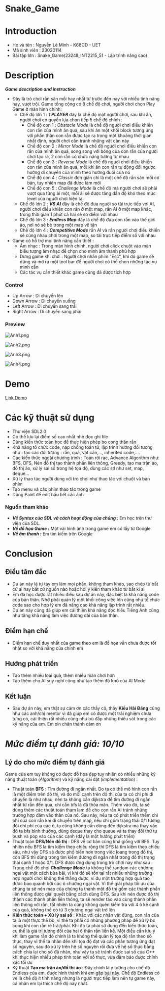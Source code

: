 # Snake_Game

# Introduction
+ Họ và tên : Nguyễn Lê Minh - K68CD - UET
+ Mã sinh viên : 23020114
+ Bài tập lớn : Snake_Game(2324II_INT2215_51 - Lập trình nâng cao)

# Description
***Game description and instruction***

+ Đây là trò chơi rắn săn mồi hay nhất từ trước đến nay với nhiều tính năng hay, vượt trội. Game tổng cộng có 8 chế độ chơi, người chơi chọn Play Game ở màn hình chính: 
   + Chế độ lớn 1 : ***1 PLAYER*** đây là chế độ một người chơi, sau khi ấn, người chơi có quyền lựa chọn tiếp 5 chế độ chính : 
      + Chế độ con 1 :  *Obstacle Mode* là chế độ người chơi điều khiển con rắn của mình ăn quả, sau khi ăn một khối block tương ứng với phần thân con rắn được tạo ra trong một khoảng thời gian nhất định, người chơi cần tránh những vật cản này
      + Chế độ con 2 : *Mirror Mode* là chế độ người chơi điều khiển con rắn của mình ăn quả, song song với bóng của con rắn của người chơi tạo ra, 2 con rắn có chức năng tương tự nhau
      + Chế độ con 3 : *Reverse Mode* là chế độ người chơi điều khiển con rắn của mình ăn quả, mỗi khi ăn con rắn tự động đổi ngược hướng di chuyển của mình theo hướng đuôi của nó
      + Chế độ con 4 : *Classic* đơn giản chỉ là một chế độ rắn săn mồi cơ bản, tuy nhiên map đã được làm mới
      + Chế độ con 5 : *Challenge Mode* là chế độ mà người chơi sẽ phải vượt qua từng ải một, mỗi ải sẽ được tăng dần độ khó theo mức level của người chơi hiện tại
   + Chế độ lớn 2 : ***VS AI*** đây là chế độ đưa người so tài trực tiếp với AI, người chơi điều khiển con rắn ở một map, rắn AI ở một map khác, trong thời gian 1 phút cả hai sẽ so điểm với nhau
   + Chế độ lớn 3 : ***Endless Map*** đây là chế độ đưa con rắn vào thế giới ảo, nơi nó sẽ bò trong một map vô tận
   + Chế độ lớn 4 : ***Competitive Mode*** rắn AI và rắn người chơi điều khiển sẽ cùng nhau chơi trong một map, so tài trực tiếp điểm số với nhau
+ Game có hỗ trợ mọi tính năng cần thiết :
   + Âm nhạc : Trong màn hình chính, người chơi click chuột vào màn biểu tượng âm nhạc để chọn cho mình âm thanh phù hợp
   + Dừng game khi chơi : Người chơi nhấn phím "Esc", khi đó game sẽ dừng và mở ra một tool bar để người chơi có thể chọn những tác vụ mình cần
   + Các tác vụ cần thiết khác game cũng đã được tích hợp
### Control
   + Up Arrow : Di chuyển lên
   + Down Arrow : Di chuyển xuống
   + Left Arrow : Di chuyển sang trái
   + Right Arrow : Di chuyển sang phải
### Preview
   ![Anh1.png](https://up-anh.vi-vn.vn/img/1713502418_450dec0e5e456c40ad79488f5c84b687.png)


   ![Anh2.png](https://up-anh.vi-vn.vn/img/1713502521_b417112a367024ac7e30f0ee8b35a83c.png)


   ![Anh3.png](https://up-anh.vi-vn.vn/img/1713503311_f9770c475bc8e8d17b7a06b73513da9b.png)

   
   ![Anh4.png](https://up-anh.vi-vn.vn/img/1713503337_5f0aca45b039e7eb5db45d62edd97d8f.png)
# Demo
   [Link Demo](https://www.youtube.com/watch?v=eeIcKHB4uzw)
# Các kỹ thuật sử dụng
   + Thư viện SDL2.0
   + Có thể lưu lại điểm số cao nhất nhờ đọc ghi file
   + Dùng kiến thức toán học để thực hiện phép bo cong thân rắn
   + Khả năng tổ chức code, nạp chồng toán tử, lập trình hướng đối tượng như : tạo các đối tượng : rắn, quả, vật cản,..., inherited code,.... 
   + Các kiến thức ngoài chương trình : Toán rời rạc, Advance Algorithm như: BFS, DFS, Nén đồ thị tạo thành phần liên thông, Greedy, tạo ma trận ảo, đồ thị ảo, xử lý sai số trong hệ tọa độ, dùng các stl như set, map, deque...
   + Xử lý thao tác người dùng với trò chơi như thao tác với chuột và bàn phím
   + Tạo menu và các phím thao tác trong game
   + Dùng Paint để edit hầu hết các ảnh
### Nguồn tham khảo
   + ***Về Syntax của SDL và cách hoạt động của chúng :*** Em học trên thư viện của SDL.
   + ***Về đồ họa Game :*** Một vài hình ảnh trong game em có lấy từ Google
   + ***Về âm thanh :*** Em tìm kiếm trên Google
# Conclusion
  ## Điều tâm đắc
   + Dự án này là tự tay em làm mọi phần, không tham khảo, sao chép từ bất cứ ai hay bất cứ nguồn nào hoặc hỏi ý kiến tham khảo từ bất kì ai
   + Em đã học được rất nhiều điều sau dự án này, đặc biệt là khả năng code của bản thân. Nhờ phải quản lý một khối công việc lớn cũng như tổ chức code sao cho hợp lý em đã nâng cao khả năng lập trình rất nhiều.
   + Dự án này cũng đã giúp em cải thiện khả năng đọc hiểu Tiếng Anh cũng như tăng khả năng làm việc đường dài của bản thân.
 ## Điểm hạn chế
   + Điểm hạn chế duy nhất của game theo em là đồ họa vẫn chưa được tốt nhất so với khả năng của chính em
 ## Hướng phát triển 
   + Tạo thêm nhiều loại quả, thêm nhiều màn chơi hơn
   + Tạo thêm cho AI suy nghĩ cũng như tạo thêm độ khó của AI Mode
 ## Kết luận
   + Sau dự án này, em thật sự cảm ơn các thầy cô, thầy **Kiều Hải Đăng** cũng như các anh/chị mentor vì đã giúp em có được một trải nghiệm chưa từng có, cải thiện rất nhiều cũng như bù đắp những thiếu sót trong các kỹ năng của em. Em xin chân thành cảm ơn
# ***Mức điểm tự đánh giá: 10/10***
## Lý do cho mức điểm tự đánh giá ##
Game của em tuy không có được đồ họa đẹp tuy nhiên có nhiều những kỹ năng thuật toán (*Algorithm*) và kỹ năng cài đặt (*implementation*) : 
   + Thuật toán **BFS** : Tìm đường đi ngắn nhất. Do ta có thể mô hình con rắn là một điểm trên đồ thị, và do mỗi cạnh trên đồ thị của ta có chi phí di chuyển là như nhau, nên ta không cần dijkstra để tìm đường đi ngắn nhất từ rắn đến quả, chỉ cần bfs là đã thỏa mãn. Thêm vào đó, ta sẽ dùng thêm các thuật toán tham lam để cho con rắn AI tránh những trường hợp đâm vào thân của nó. Sau này, nếu ta có phát triển thêm chi phí của con rắn khi di chuyển trên map, nếu chỉ gồm trạng thái 0/1 tương đối chi phí của các ô, ta cũng không cần dùng đến dijkstra mà thay vào đó ta bfs bình thường, dùng deque thay cho queue và ta thay đổi thứ tự push và pop vào của các cạnh (đây là một hướng phát triển)
   + Thuật toán **DFS/Nén đồ thị** : DFS về cơ bản cũng khá giống với BFS. Tuy nhiên nếu BFS là tìm kiếm theo chiều rộng thì DFS là tìm kiếm theo chiều sâu, như vậy DFS sẽ được phổ biến hơn trong việc loang trong đồ thị, còn BFS thì dùng trong tìm kiếm đường đi ngắn nhất trong đồ thị trạng thái cạnh 1 hoặc 0/1. DFS được ứng dụng trong trò chơi này như sau : Trong chế độ chơi ***Challenge Mode*** ta không thể random các chướng ngại vật một cách bừa bãi, vì khi đó sẽ tồn tại rất nhiều những trường hợp người chơi không thể thắng được, ví dụ một trường hợp quả táo được bao quanh bởi các ô chướng ngại vật. Vì thế giải pháp tối ưu của chúng ta sẽ nén map của chúng ta thành một đồ thị gồm các thành phần liên thông được giải quyết bằng cách dùng DFS. Sau khi nén được đồ thị thành các thành phần liên thông, ta sẽ render táo vào cùng thành phần liên thông với rắn, tất nhiên ta cũng không quên kiểm tra với 4 ô kề cạnh của quả, không thể có từ 3 chướng ngại vật trở lên
   + **Kiến thức toán + Xử lý sai số** :  Khác với các nhân vật đứng, con rắn của ta là một thực thể bò, vì thế ta phải có những phương pháp để xử lý bo cong khi con rắn rẽ trái/phải. Khi đó ta phải sử dụng đến kiến thức toán, cụ thể là giá trị tương đối của hai ô thân rắn liền kề. Một điều cần lưu ý khi làm game rắn đó chính là ta không thể quản lý tọa độ rắn theo số thực, thay vì thế ta nhân đến khi tọa độ đạt và các phần tương ứng đạt số nguyên, sau đó xử lý trên hệ số nguyên rồi đưa về hệ số thực bằng cách chia lại cho số đã nhân, như vậy ta sẽ tránh được sai số của C++ khi thực hiện nhiều phép tính toán với số thực, vừa đảm bảo được chính xác tối ưu
   + Kỹ thuật **Tạo ma trận ảo/đồ thị ảo** : Đây chính là ý tưởng cho chế độ Endless của em, được hình thành khi em gặp [bài này](https://oj.vnoi.info/problem/voi21_rmat). Chế độ Endless có vẻ là chế độ ít tính năng nhưng là người trực tiếp làm nên tự game này, cá nhân em lại thích chế độ này nhất.
